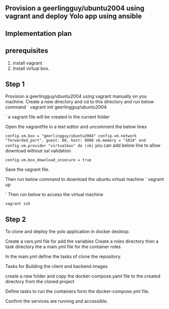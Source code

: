## Provision a geerlingguy/ubuntu2004 using vagrant and deploy Yolo app using ansible

## Implementation plan

 ## prerequisites 
  1. install vagrant
  2. Install virtual box.

## Step 1
 Provision a geerlingguy/ubuntu2004 using vagrant manually on you machine.
 Create a new directory and cd to this directory and run below command
 `
 vagrant init geerlingguy/ubuntu2004

`
a vagrant file will be created in the current folder

Open the vagrantfile in a text editor and uncomment the below lines

`
config.vm.box = "geerlingguy/ubuntu2004"
config.vm.network "forwarded_port", guest: 80, host: 8080
vb.memory = "1024"
end
config.vm.provider "virtualbox" do |vb|
`
you can add below line to allow download without ssl validation

`
config.vm.box_download_insecure = true
`

Save the vagrant file.

Then run below command to download the ubuntu virtual machine
`
vagrant up

`
Then run below to access the virtual machine

`
vagrant ssh
`

## Step 2 

To clone and deploy the yolo application in docker desktop.

Create a vars.yml file for add the variables
Create a roles directory then a task directory the a main.yml file for the container roles

In the main.yml define the tasks of clone the repository.

Tasks for Building the client and backend images

create a new folder and copy the docker-compose.yaml file to the created directory from the cloned project

Define tasks to run the containers form the docker-compose.yml file.

Confirm the services are running and accessible.

